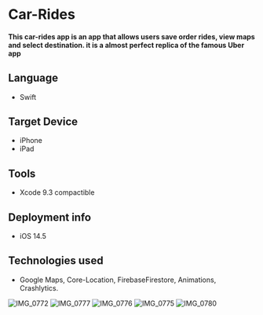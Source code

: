 # Car-Rides
#### This car-rides app is an app that allows users save order rides, view maps and select destination. it is a almost perfect replica of the famous Uber app

## Language 
-  Swift

## Target Device
- iPhone
- iPad

## Tools 
- Xcode 9.3 compactible 

## Deployment info
- iOS 14.5

## Technologies used
- Google Maps, Core-Location,
 FirebaseFirestore, Animations, Crashlytics.


![IMG_0772](https://user-images.githubusercontent.com/81360481/128616832-8bcf20ef-7f8f-45de-bd0e-b8beb23edce1.PNG)
![IMG_0777](https://user-images.githubusercontent.com/81360481/128616842-83a5d75f-9337-40da-b1ab-570fd3ff01ca.PNG)
![IMG_0776](https://user-images.githubusercontent.com/81360481/128616847-175efaa9-c4ba-443d-ad87-4319a327cfe5.PNG)
![IMG_0775](https://user-images.githubusercontent.com/81360481/128616855-2cae7730-31d8-453e-baf6-18404a664720.PNG)
![IMG_0780](https://user-images.githubusercontent.com/81360481/128616863-0a72f2ff-f527-4af6-91de-0b3daeecbff6.PNG)
